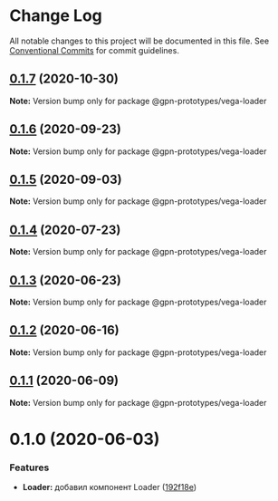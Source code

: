 # Change Log

All notable changes to this project will be documented in this file.
See [Conventional Commits](https://conventionalcommits.org) for commit guidelines.

## [0.1.7](https://github.com/gpn-prototypes/vega-ui/compare/@gpn-prototypes/vega-loader@0.1.6...@gpn-prototypes/vega-loader@0.1.7) (2020-10-30)

**Note:** Version bump only for package @gpn-prototypes/vega-loader





## [0.1.6](https://github.com/gpn-prototypes/vega-ui/compare/@gpn-prototypes/vega-loader@0.1.5...@gpn-prototypes/vega-loader@0.1.6) (2020-09-23)

**Note:** Version bump only for package @gpn-prototypes/vega-loader





## [0.1.5](https://github.com/gpn-prototypes/vega-ui/compare/@gpn-prototypes/vega-loader@0.1.4...@gpn-prototypes/vega-loader@0.1.5) (2020-09-03)

**Note:** Version bump only for package @gpn-prototypes/vega-loader





## [0.1.4](https://github.com/gpn-prototypes/vega-ui/compare/@gpn-prototypes/vega-loader@0.1.3...@gpn-prototypes/vega-loader@0.1.4) (2020-07-23)

**Note:** Version bump only for package @gpn-prototypes/vega-loader





## [0.1.3](https://github.com/gpn-prototypes/vega-ui/compare/@gpn-prototypes/vega-loader@0.1.2...@gpn-prototypes/vega-loader@0.1.3) (2020-06-23)

**Note:** Version bump only for package @gpn-prototypes/vega-loader





## [0.1.2](https://github.com/gpn-prototypes/vega-ui/compare/@gpn-prototypes/vega-loader@0.1.1...@gpn-prototypes/vega-loader@0.1.2) (2020-06-16)

**Note:** Version bump only for package @gpn-prototypes/vega-loader





## [0.1.1](https://github.com/gpn-prototypes/vega-ui/compare/@gpn-prototypes/vega-loader@0.1.0...@gpn-prototypes/vega-loader@0.1.1) (2020-06-09)

**Note:** Version bump only for package @gpn-prototypes/vega-loader





# 0.1.0 (2020-06-03)

### Features

- **Loader:** добавил компонент Loader ([192f18e](https://github.com/gpn-prototypes/vega-ui/commit/192f18e267d3647e069c2ff7ee8139e6f6787c5c))

